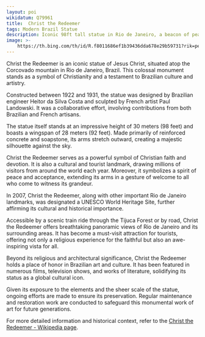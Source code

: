 ```yaml
---
layout: poi
wikidatum: Q79961
title:  Christ the Redeemer
tags: Modern Brazil Statue
description: Iconic 98ft tall statue in Rio de Janeiro, a beacon of peace and faith.
image: >-
    https://th.bing.com/th/id/R.f8011686ef1b39436dda678e29b59731?rik=pe1hn%2f0RGoSTTQ&riu=http%3a%2f%2f1.bp.blogspot.com%2f-c4E0Iu2uKg4%2fVma0LAopJrI%2fAAAAAAAADik%2faZKcCrw4YGA%2fs1600%2fcristo.jpg&ehk=s32T1010hfNFWMECzGWMAAFTVzEVRLvmKVnKvv1e3ps%3d&risl=&pid=ImgRaw&r=0
---
```

<meta charset="UTF-8">
<meta name="keywords" content="Modern,Brazil,Statue">
<meta name="viewport" content="width=device-width, initial-scale=1.0">
<p>Christ the Redeemer is an iconic statue of Jesus Christ, situated atop the Corcovado mountain in Rio de Janeiro, Brazil. This colossal monument stands as a symbol of Christianity and a testament to Brazilian culture and artistry.</p>

<p>Constructed between 1922 and 1931, the statue was designed by Brazilian engineer Heitor da Silva Costa and sculpted by French artist Paul Landowski. It was a collaborative effort, involving contributions from both Brazilian and French artisans.</p>

<p>The statue itself stands at an impressive height of 30 meters (98 feet) and boasts a wingspan of 28 meters (92 feet). Made primarily of reinforced concrete and soapstone, its arms stretch outward, creating a majestic silhouette against the sky.</p>

<p>Christ the Redeemer serves as a powerful symbol of Christian faith and devotion. It is also a cultural and tourist landmark, drawing millions of visitors from around the world each year. Moreover, it symbolizes a spirit of peace and acceptance, extending its arms in a gesture of welcome to all who come to witness its grandeur.</p>

<p>In 2007, Christ the Redeemer, along with other important Rio de Janeiro landmarks, was designated a UNESCO World Heritage Site, further affirming its cultural and historical importance.</p>

<p>Accessible by a scenic train ride through the Tijuca Forest or by road, Christ the Redeemer offers breathtaking panoramic views of Rio de Janeiro and its surrounding areas. It has become a must-visit attraction for tourists, offering not only a religious experience for the faithful but also an awe-inspiring vista for all.</p>

<p>Beyond its religious and architectural significance, Christ the Redeemer holds a place of honor in Brazilian art and culture. It has been featured in numerous films, television shows, and works of literature, solidifying its status as a global cultural icon.</p>

<p>Given its exposure to the elements and the sheer scale of the statue, ongoing efforts are made to ensure its preservation. Regular maintenance and restoration work are conducted to safeguard this monumental work of art for future generations.</p>

<p>For more detailed information and historical context, refer to the <a href="https://en.wikipedia.org/wiki/Christ_the_Redeemer_(statue)">Christ the Redeemer - Wikipedia page</a>.</p>